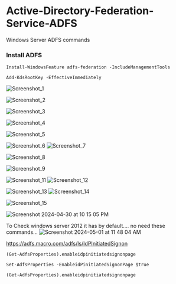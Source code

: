 # Active-Directory-Federation-Service-ADFS
Windows Server ADFS commands


### Install ADFS

```
Install-WindowsFeature adfs-federation -IncludeManagementTools
```

```
Add-KdsRootKey -EffectiveImmediately
```
![Screenshot_1](https://github.com/0xMasud101/Active-Directory-Federation-Service-ADFS/assets/39289859/78078ec3-e96a-4449-9fbe-0b012c3edb78)

![Screenshot_2](https://github.com/0xMasud101/Active-Directory-Federation-Service-ADFS/assets/39289859/fec38e5b-da7b-4c2a-8677-99b7b816c2c1)

![Screenshot_3](https://github.com/0xMasud101/Active-Directory-Federation-Service-ADFS/assets/39289859/2c033ae3-b3fe-4a34-91ba-0a924705fd93)

![Screenshot_4](https://github.com/0xMasud101/Active-Directory-Federation-Service-ADFS/assets/39289859/0b43cb1d-f8d8-410f-a8ba-5f2718b62ab8)

![Screenshot_5](https://github.com/0xMasud101/Active-Directory-Federation-Service-ADFS/assets/39289859/1ad0bc4c-ad5c-46c9-a886-4d977382b838)

![Screenshot_6](https://github.com/0xMasud101/Active-Directory-Federation-Service-ADFS/assets/39289859/4d82317e-bcd5-49e5-b102-51c0be08789c)
![Screenshot_7](https://github.com/0xMasud101/Active-Directory-Federation-Service-ADFS/assets/39289859/5fb7e886-3006-4176-9c64-32cbb20a2b3b)

![Screenshot_8](https://github.com/0xMasud101/Active-Directory-Federation-Service-ADFS/assets/39289859/36098455-2a98-4c09-a430-af2cdaa526d6)

![Screenshot_9](https://github.com/0xMasud101/Active-Directory-Federation-Service-ADFS/assets/39289859/febe1cad-1e3a-48a8-b7fd-7f5039e3411a)

![Screenshot_11](https://github.com/0xMasud101/Active-Directory-Federation-Service-ADFS/assets/39289859/4d040eea-0c3a-4f46-b961-d97c9263032d)
![Screenshot_12](https://github.com/0xMasud101/Active-Directory-Federation-Service-ADFS/assets/39289859/f7fdf309-6d8f-446e-bd12-c73e1fc50331)

![Screenshot_13](https://github.com/0xMasud101/Active-Directory-Federation-Service-ADFS/assets/39289859/64e96ae1-f0fa-400d-b20b-5f8372fd9de8)
![Screenshot_14](https://github.com/0xMasud101/Active-Directory-Federation-Service-ADFS/assets/39289859/8e50ca97-4751-4379-b927-d6d05c913e50)



![Screenshot_15](https://github.com/0xMasud101/Active-Directory-Federation-Service-ADFS/assets/39289859/00254020-2c26-4f74-b014-f3c7daa23570)




![Screenshot 2024-04-30 at 10 15 05 PM](https://github.com/0xMasud101/Active-Directory-Federation-Service-ADFS/assets/39289859/ff878e3a-37e4-41fb-8dc4-2d8e7de06b31)



To Check windows server 2012 it has by default.... no need these commands...
![Screenshot 2024-05-01 at 11 48 04 AM](https://github.com/0xMasud101/Active-Directory-Federation-Service-ADFS/assets/39289859/f87ebaac-9510-47ce-bd5a-d81e3bd566a1)

https://adfs.macro.com/adfs/ls/IdPInitiatedSignon

```
(Get-AdfsProperties).enableidpinitiatedsignonpage
```

```
Set-AdfsProperties -EnableidPinitiatedSignonPage $true
```

```
(Get-AdfsProperties).enableidpinitiatedsignonpage
```


